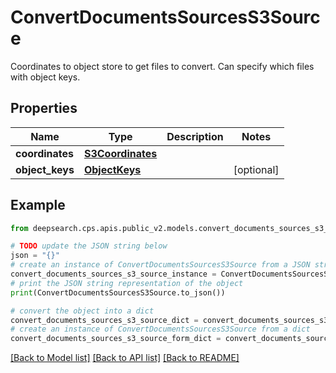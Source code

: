 # ConvertDocumentsSourcesS3Source

Coordinates to object store to get files to convert. Can specify which files with object keys.

## Properties

Name | Type | Description | Notes
------------ | ------------- | ------------- | -------------
**coordinates** | [**S3Coordinates**](S3Coordinates.md) |  | 
**object_keys** | [**ObjectKeys**](ObjectKeys.md) |  | [optional] 

## Example

```python
from deepsearch.cps.apis.public_v2.models.convert_documents_sources_s3_source import ConvertDocumentsSourcesS3Source

# TODO update the JSON string below
json = "{}"
# create an instance of ConvertDocumentsSourcesS3Source from a JSON string
convert_documents_sources_s3_source_instance = ConvertDocumentsSourcesS3Source.from_json(json)
# print the JSON string representation of the object
print(ConvertDocumentsSourcesS3Source.to_json())

# convert the object into a dict
convert_documents_sources_s3_source_dict = convert_documents_sources_s3_source_instance.to_dict()
# create an instance of ConvertDocumentsSourcesS3Source from a dict
convert_documents_sources_s3_source_form_dict = convert_documents_sources_s3_source.from_dict(convert_documents_sources_s3_source_dict)
```
[[Back to Model list]](../README.md#documentation-for-models) [[Back to API list]](../README.md#documentation-for-api-endpoints) [[Back to README]](../README.md)


